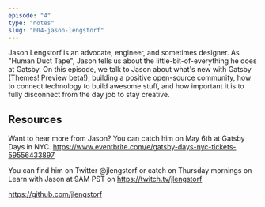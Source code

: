 ```yaml
---
episode: "4"
type: "notes"
slug: "004-jason-lengstorf"
---
```


Jason Lengstorf is an advocate, engineer, and sometimes designer. As "Human Duct Tape", Jason tells us about the little-bit-of-everything he does at Gatsby. On this episode, we talk to Jason about what's new with Gatsby (Themes! Preview beta!), building a positive open-source community, how to connect technology to build awesome stuff, and how important it is to fully disconnect from the day job to stay creative.

## Resources
Want to hear more from Jason? You can catch him on May 6th at Gatsby Days in NYC.
https://www.eventbrite.com/e/gatsby-days-nyc-tickets-59556433897

You can find him on Twitter @jlengstorf or catch on Thursday mornings on Learn with Jason at 9AM PST on https://twitch.tv/jlengstorf

https://github.com/jlengstorf
